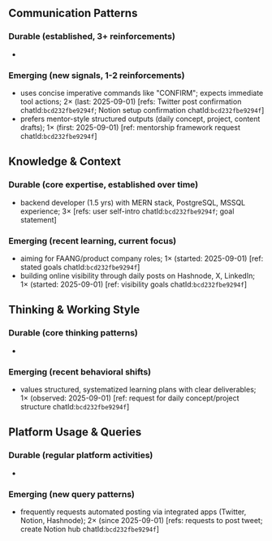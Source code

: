 ## Communication Patterns
### Durable (established, 3+ reinforcements)
- 

### Emerging (new signals, 1-2 reinforcements)
- uses concise imperative commands like "CONFIRM"; expects immediate tool actions; 2× (last: 2025-09-01) [refs: Twitter post confirmation chatId:`bcd232fbe9294f`; Notion setup confirmation chatId:`bcd232fbe9294f`]
- prefers mentor-style structured outputs (daily concept, project, content drafts); 1× (first: 2025-09-01) [ref: mentorship framework request chatId:`bcd232fbe9294f`]

## Knowledge & Context
### Durable (core expertise, established over time)
- backend developer (1.5 yrs) with MERN stack, PostgreSQL, MSSQL experience; 3× [refs: user self-intro chatId:`bcd232fbe9294f`; goal statement]

### Emerging (recent learning, current focus)
- aiming for FAANG/product company roles; 1× (started: 2025-09-01) [ref: stated goals chatId:`bcd232fbe9294f`]
- building online visibility through daily posts on Hashnode, X, LinkedIn; 1× (started: 2025-09-01) [ref: visibility goals chatId:`bcd232fbe9294f`]

## Thinking & Working Style
### Durable (core thinking patterns)
- 

### Emerging (recent behavioral shifts)
- values structured, systematized learning plans with clear deliverables; 1× (observed: 2025-09-01) [ref: request for daily concept/project structure chatId:`bcd232fbe9294f`]

## Platform Usage & Queries
### Durable (regular platform activities)
- 

### Emerging (new query patterns)
- frequently requests automated posting via integrated apps (Twitter, Notion, Hashnode); 2× (since 2025-09-01) [refs: requests to post tweet; create Notion hub chatId:`bcd232fbe9294f`]